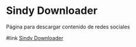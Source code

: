 # Sindy Downloader
Página para descargar contenido de redes sociales

#link
<a href="https://fernan2lopezkto.github.io/sindyDownloader/" >Sindy Downloader<a>
